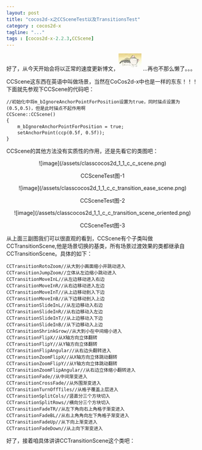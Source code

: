 ```yaml
---
layout: post
title: "cocos2d-x之CCSceneTest以及TransitionsTest"
category : cocos2d-x
tagline: "..."
tags : [cocos2d-x-2.2.3,CCScene]
---
```

好了，从今天开始会将以正常的速度更新博文，![image](/assets/cat_02.jpg) ...再也不那么懒了。。。


CCScene这东西在英语中叫做场景，当然在CoCos2d-x中也是一样的东东！！！下面就先参观下CCScene的代码吧：

    //初始化中将m_bIgnoreAnchorPointForPosition设置为true，同时描点设置为(0.5,0.5)，但是此时描点不起作用啊
	CCScene::CCScene()
	{
    	m_bIgnoreAnchorPointForPosition = true;
    	setAnchorPoint(ccp(0.5f, 0.5f));
	}
CCScene的其他方法没有实质性的作用，还是先看它的类图吧：  
<div align="center">
![image](/assets/classcocos2d_1_1_c_c_scene.png) 
<p align="center">CCSceneTest图-1</p>  
![image](/assets/classcocos2d_1_1_c_c_transition_ease_scene.png) 
<p align="center">CCSceneTest图-2</p>  
![image](/assets/classcocos2d_1_1_c_c_transition_scene_oriented.png)
<p align="center">CCSceneTest图-3</p>
</div> 
从上面三副图我们可以很直观的看到，CCScene有个子类叫做CCTransitionScene,他是场景切换的基类，所有场景过渡效果的类都继承自CCTransitionScene。具体的如下：
	
	CCTransitionRotoZoom//从大到小画面缩小并跳动进入
	CCTransitionJumpZoom//立体从左边缩小跳动进入
	CCTransitionMoveInL//从左边移动进入右边
	CCTransitionMoveInR//从右边移动进入左边
	CCTransitionMoveInT//从上边移动到入下边
	CCTransitionMoveInB//从下边移动到入上边
	CCTransitionSlideInL//从左边移动入右边
	CCTransitionSlideInR//从右边移动入左边
	CCTransitionSlideInT//从上边移动入下边
	CCTransitionSlideInB//从下边移动入上边
	CCTransitionShrinkGrow//从大到小在中间缩小进入
	CCTransitionFlipX//从X轴方向立体翻转
	CCTransitionFlipY//从Y轴方向立体翻转
	CCTransitionFlipAngular//从右边头翻转进入
	CCTransitionZoomFlipX//从X轴方向立体跳动翻转
	CCTransitionZoomFlipY//从Y轴方向立体跳动翻转
	CCTransitionZoomFlipAngular//从右边立体缩小翻转进入
	CCTransitionFade//从中间渐变进入
	CCTransitionCrossFade//从外围渐变进入
	CCTransitionTurnOffTiles//从格子覆盖上层进入
	CCTransitionSplitCols//竖直分三个方块切入
	CCTransitionSplitRows//横向分三个方块切入
	CCTransitionFadeTR//从左下角向右上角格子渐变进入
	CCTransitionFadeBL//从右上角角向左下角格子渐变进入
	CCTransitionFadeUp//从下向上渐变进入
	CCTransitionFadeDown//从上向下渐变进入
	
好了，接着咱具体讲讲CCTransitionScene这个类吧：

	



	
